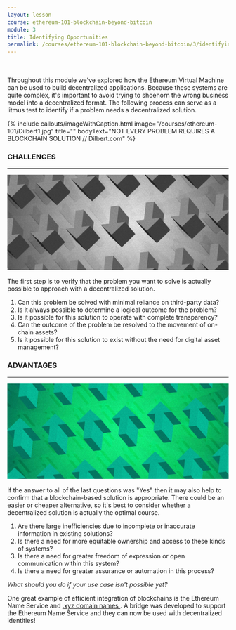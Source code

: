 ```yaml
---
layout: lesson
course: ethereum-101-blockchain-beyond-bitcoin
module: 3
title: Identifying Opportunities
permalink: /courses/ethereum-101-blockchain-beyond-bitcoin/3/identifying-opportunities/
---
```

<br>
<br>
<span class="openingParagraph">
Throughout this module we've explored how the Ethereum Virtual Machine can be used to build decentralized applications. Because these systems are quite complex, it's important to avoid trying to shoehorn the wrong business model into a decentralized format. The following process can serve as a litmus test to identify if a problem needs a decentralized solution.</span>

{% include callouts/imageWithCaption.html
	image="/courses/ethereum-101/Dilbert1.jpg"
	title=""
	bodyText="NOT EVERY PROBLEM REQUIRES A BLOCKCHAIN SOLUTION // Dilbert.com"
%}

<h3>CHALLENGES</h3>

<hr />

<img src="/assets/img/courses/ethereum-101/Challenges_Advantages-01.jpg" alt="Down arrows" title="Challenges"/>

<span>The first step is to verify that the problem you want to solve is actually possible to approach with a decentralized solution. </span>
<ol>
 	<li><span >Can this problem be solved with minimal reliance on third-party data?</span></li>
 	<li ><span >Is it always possible to determine a logical outcome for the problem?</span></li>
 	<li ><span >Is it possible for this solution to operate with complete transparency?</span></li>
 	<li ><span >Can the outcome of the problem be resolved to the movement of on-chain assets?</span></li>
 	<li ><span >Is it possible for this solution to exist without the need for digital asset management?</span></li>
</ol>

<h3>ADVANTAGES</h3>

<hr />

<img src="/assets/img/courses/ethereum-101/Challenges_Advantages-02.jpg" alt="Up arrows" title="Advantages"/>

<span >If the answer to all of the last questions was "Yes" then it may also help to confirm that a blockchain-based solution is appropriate. There could be an easier or cheaper alternative, so it's best to consider whether a decentralized solution is actually the optimal course.</span>
<ol>
 	<li ><span >Are there large inefficiencies due to incomplete or inaccurate information in existing solutions?</span></li>
 	<li ><span >Is there a need for more equitable ownership and access to these kinds of systems?</span></li>
 	<li ><span >Is there a need for greater freedom of expression or open communication within this system?</span></li>
 	<li ><span >Is there a need for greater assurance or automation in this process?</span></li>
</ol>

<i><span >What should you do if your use case isn't possible yet? </span></i>

One great example of efficient integration of blockchains is the Ethereum Name Service and <a href="https://shareasale.com/r.cfm?b=1380184&u=2618510&m=46483&urllink=&afftrack=">.xyz domain names </a>. A bridge was developed to support the Ethereum Name Service and they can now be used with decentralized identities!
